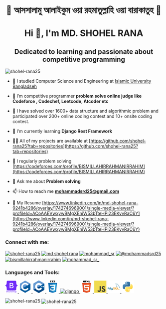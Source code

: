 <h1 align="center">👋 আসসালামু আলাইকুম ওয়া রহমাতুল্লাহি ওয়া বারাকাতুহ 👋 </h1>
<h1 align="center">Hi 👋, I'm MD. SHOHEL RANA</h1>
<h2 align="center">Dedicated to learning and passionate about competitive programming</h2>

<p align="left"> <img src="https://komarev.com/ghpvc/?username=shohel-rana25&label=Profile%20views&color=0e75b6&style=flat" alt="shohel-rana25" /> </p>

- 🔭 I studied Computer Science and Engineering at [Islamic University Bangladseh](https://www.iu.ac.bd/)

- 🌱 I’m competitive programmer **problem solve online judge like Codeforce , Codechef, Leetcode, Atcoder etc**
- 🌱 I have solved over 1600+ data structure and algorithmic problem and participated over 200+ online coding contest and 10+ onsite coding contest.

- 🌱 I’m currently learning **Django Rest Framework**

- 👨‍💻 All of my projects are available at [https://github.com/shohel-rana25?tab=repositories](https://github.com/shohel-rana25?tab=repositories)

- 📝 I regularly problem solving [https://codeforces.com/profile/BISMILLAHIRRAHMANIRRAHIM](https://codeforces.com/profile/BISMILLAHIRRAHMANIRRAHIM)

- 💬 Ask me about **Problem solving**

- 📫 How to reach me **mohammadsrd25@gmail.com**

- 📄 My Resume [https://www.linkedin.com/in/md-shohel-rana-9241b4286/overlay/1742746969001/single-media-viewer/?profileId=ACoAAEVwxywBMgXEniW53bTteHPi23EKvvRaC6Y](https://www.linkedin.com/in/md-shohel-rana-9241b4286/overlay/1742746969001/single-media-viewer/?profileId=ACoAAEVwxywBMgXEniW53bTteHPi23EKvvRaC6Y)

<h3 align="left">Connect with me:</h3>
<p align="left">
<a href="https://linkedin.com/in/shohel-rana25" target="blank"><img align="center" src="https://raw.githubusercontent.com/rahuldkjain/github-profile-readme-generator/master/src/images/icons/Social/linked-in-alt.svg" alt="shohel-rana25" height="30" width="40" /></a>
<a href="https://fb.com/md shohel rana" target="blank"><img align="center" src="https://raw.githubusercontent.com/rahuldkjain/github-profile-readme-generator/master/src/images/icons/Social/facebook.svg" alt="md shohel rana" height="30" width="40" /></a>
<a href="https://www.codechef.com/users/mohammad_sr" target="blank"><img align="center" src="https://cdn.jsdelivr.net/npm/simple-icons@3.1.0/icons/codechef.svg" alt="mohammad_sr" height="30" width="40" /></a>
<a href="https://www.hackerrank.com/@mohammadsrd25" target="blank"><img align="center" src="https://raw.githubusercontent.com/rahuldkjain/github-profile-readme-generator/master/src/images/icons/Social/hackerrank.svg" alt="@mohammadsrd25" height="30" width="40" /></a>
<a href="https://codeforces.com/profile/bismillahirrahmanirrahim" target="blank"><img align="center" src="https://raw.githubusercontent.com/rahuldkjain/github-profile-readme-generator/master/src/images/icons/Social/codeforces.svg" alt="bismillahirrahmanirrahim" height="30" width="40" /></a>
<a href="https://www.leetcode.com/mohammad_sr_" target="blank"><img align="center" src="https://raw.githubusercontent.com/rahuldkjain/github-profile-readme-generator/master/src/images/icons/Social/leet-code.svg" alt="mohammad_sr_" height="30" width="40" /></a>
</p>

<h3 align="left">Languages and Tools:</h3>
<p align="left"> <a href="https://getbootstrap.com" target="_blank" rel="noreferrer"> <img src="https://raw.githubusercontent.com/devicons/devicon/master/icons/bootstrap/bootstrap-plain-wordmark.svg" alt="bootstrap" width="40" height="40"/> </a> <a href="https://www.cprogramming.com/" target="_blank" rel="noreferrer"> <img src="https://raw.githubusercontent.com/devicons/devicon/master/icons/c/c-original.svg" alt="c" width="40" height="40"/> </a> <a href="https://www.w3schools.com/cpp/" target="_blank" rel="noreferrer"> <img src="https://raw.githubusercontent.com/devicons/devicon/master/icons/cplusplus/cplusplus-original.svg" alt="cplusplus" width="40" height="40"/> </a> <a href="https://www.w3schools.com/css/" target="_blank" rel="noreferrer"> <img src="https://raw.githubusercontent.com/devicons/devicon/master/icons/css3/css3-original-wordmark.svg" alt="css3" width="40" height="40"/> </a> <a href="https://www.djangoproject.com/" target="_blank" rel="noreferrer"> <img src="https://cdn.worldvectorlogo.com/logos/django.svg" alt="django" width="40" height="40"/> </a> <a href="https://www.w3.org/html/" target="_blank" rel="noreferrer"> <img src="https://raw.githubusercontent.com/devicons/devicon/master/icons/html5/html5-original-wordmark.svg" alt="html5" width="40" height="40"/> </a> <a href="https://developer.mozilla.org/en-US/docs/Web/JavaScript" target="_blank" rel="noreferrer"> <img src="https://raw.githubusercontent.com/devicons/devicon/master/icons/javascript/javascript-original.svg" alt="javascript" width="40" height="40"/> </a> <a href="https://www.mysql.com/" target="_blank" rel="noreferrer"> <img src="https://raw.githubusercontent.com/devicons/devicon/master/icons/mysql/mysql-original-wordmark.svg" alt="mysql" width="40" height="40"/> </a> <a href="https://www.python.org" target="_blank" rel="noreferrer"> <img src="https://raw.githubusercontent.com/devicons/devicon/master/icons/python/python-original.svg" alt="python" width="40" height="40"/> </a> </p>

<p><img align="left" src="https://github-readme-stats.vercel.app/api/top-langs?username=shohel-rana25&show_icons=true&locale=en&layout=compact" alt="shohel-rana25" /></p>

<p>&nbsp;<img align="center" src="https://github-readme-stats.vercel.app/api?username=shohel-rana25&show_icons=true&locale=en" alt="shohel-rana25" /></p>
